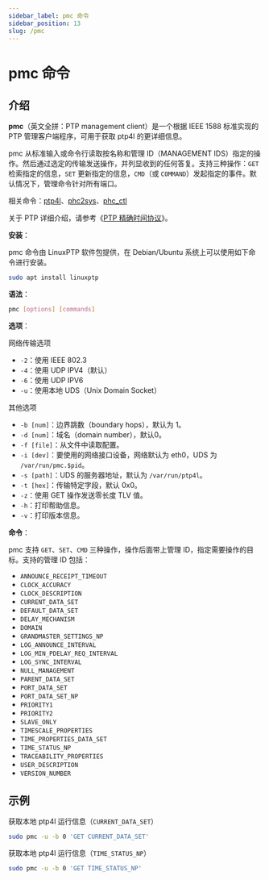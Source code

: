 ```yaml
---
sidebar_label: pmc 命令
sidebar_position: 13
slug: /pmc
---
```


# pmc 命令



## 介绍

**pmc**（英文全拼：PTP management client）是一个根据 IEEE 1588 标准实现的 PTP 管理客户端程序，可用于获取 ptp4l 的更详细信息。

pmc 从标准输入或命令行读取按名称和管理 ID（MANAGEMENT IDS）指定的操作。然后通过选定的传输发送操作，并列显收到的任何答复。支持三种操作：`GET` 检索指定的信息，`SET` 更新指定的信息，`CMD`（或 `COMMAND`）发起指定的事件。默认情况下，管理命令针对所有端口。

相关命令：[ptp4l](/linux-command/ptp4l)、[phc2sys](/linux-command/phc2sys)、[phc_ctl](/linux-command/phc_ctl)

关于 PTP 详细介绍，请参考《[PTP 精确时间协议](/protocol/ptp)》。

**安装**：

pmc 命令由 LinuxPTP 软件包提供，在 Debian/Ubuntu 系统上可以使用如下命令进行安装。

```bash
sudo apt install linuxptp
```

**语法**：

```bash
pmc [options] [commands]
```

**选项**：

网络传输选项

- `-2`：使用 IEEE 802.3
- `-4`：使用 UDP IPV4（默认）
- `-6`：使用 UDP IPV6
- `-u`：使用本地 UDS（Unix Domain Socket）

其他选项

- `-b [num]`：边界跳数（boundary hops），默认为 1。
- `-d [num]`：域名（domain number），默认0。
- `-f [file]`：从文件中读取配置。
- `-i [dev]`：要使用的网络接口设备，网络默认为 eth0，UDS 为 `/var/run/pmc.$pid`。
- `-s [path]`：UDS 的服务器地址，默认为 `/var/run/ptp4l`。
- `-t [hex]`：传输特定字段，默认 0x0。
- `-z`：使用 GET 操作发送零长度 TLV 值。
- `-h`：打印帮助信息。
- `-v`：打印版本信息。

**命令**：

pmc 支持 `GET`、`SET`、`CMD` 三种操作，操作后面带上管理 ID，指定需要操作的目标。支持的管理 ID 包括：

- `ANNOUNCE_RECEIPT_TIMEOUT`
- `CLOCK_ACCURACY`
- `CLOCK_DESCRIPTION`
- `CURRENT_DATA_SET`
- `DEFAULT_DATA_SET`
- `DELAY_MECHANISM`
- `DOMAIN`
- `GRANDMASTER_SETTINGS_NP`
- `LOG_ANNOUNCE_INTERVAL`
- `LOG_MIN_PDELAY_REQ_INTERVAL`
- `LOG_SYNC_INTERVAL`
- `NULL_MANAGEMENT`
- `PARENT_DATA_SET`
- `PORT_DATA_SET`
- `PORT_DATA_SET_NP`
- `PRIORITY1`
- `PRIORITY2`
- `SLAVE_ONLY`
- `TIMESCALE_PROPERTIES`
- `TIME_PROPERTIES_DATA_SET`
- `TIME_STATUS_NP`
- `TRACEABILITY_PROPERTIES`
- `USER_DESCRIPTION`
- `VERSION_NUMBER`



## 示例

获取本地 ptp4l 运行信息（`CURRENT_DATA_SET`）

```bash
sudo pmc -u -b 0 'GET CURRENT_DATA_SET'
```

获取本地 ptp4l 运行信息（`TIME_STATUS_NP`）

```bash
sudo pmc -u -b 0 'GET TIME_STATUS_NP'
```


